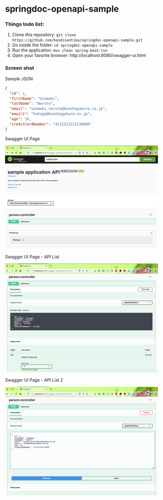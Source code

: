 # springdoc-openapi-sample
### Things todo list:
1. Clone this repository: `git clone https://github.com/hendisantika/springdoc-openapi-sample.git`
2. Go inside the folder: `cd springdoc-openapi-sample`
3. Run the application: `mvn clean spring-boot:run`
4. Open your favorite browser: http://localhost:8080/swagger-ui.html

### Screen shot

Sample JSON
```json
{
  "id": 1,
  "firstName": "Uzumaki",
  "lastName": "Naruto",
  "email": "uzumaki_naruto@konohagakure.co.jp",
  "email1": "hokage@konohagakure.co.jp",
  "age": 30,
  "creditCardNumber": "4111311121110000"
}
```
Swagger UI Page

![Swagger UI Page](img/home.png "Swagger UI Page")

Swagger UI Page - API List

![Swagger UI Page - API List](img/api1.png "Swagger UI Page - API List")

Swagger UI Page - API List 2

![Swagger UI Page - API List 2](img/api2.png "Swagger UI Page - API List 2")
